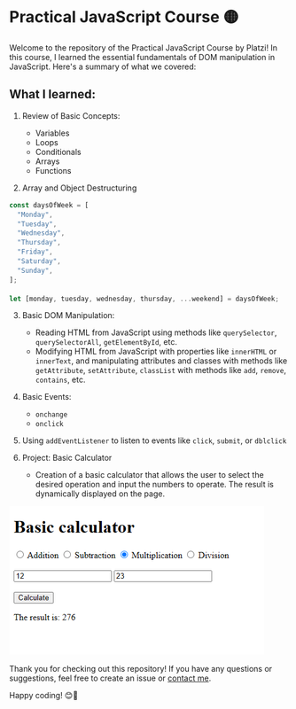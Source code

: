 # Practical JavaScript Course 🟡 

Welcome to the repository of the Practical JavaScript Course by Platzi! In this course, I learned the essential fundamentals of DOM manipulation in JavaScript. Here's a summary of what we covered:

## What I learned:

1. Review of Basic Concepts:
   - Variables
   - Loops
   - Conditionals
   - Arrays
   - Functions

2. Array and Object Destructuring
```js
const daysOfWeek = [
  "Monday",
  "Tuesday",
  "Wednesday",
  "Thursday",
  "Friday",
  "Saturday",
  "Sunday",
];

let [monday, tuesday, wednesday, thursday, ...weekend] = daysOfWeek;
```

3. Basic DOM Manipulation:
   - Reading HTML from JavaScript using methods like `querySelector`, `querySelectorAll`, `getElementById`, etc.
   - Modifying HTML from JavaScript with properties like `innerHTML` or `innerText`, and manipulating attributes and classes with methods like `getAttribute`, `setAttribute`, `classList` with methods like `add`, `remove`, `contains`, etc.

4. Basic Events:
   - `onchange`
   - `onclick`

5. Using `addEventListener` to listen to events like `click`, `submit`, or `dblclick`

6. Project: Basic Calculator
   - Creation of a basic calculator that allows the user to select the desired operation and input the numbers to operate. The result is dynamically displayed on the page.

![Basic Calculator](./images/Screenshot%202024-05-16%20092444.png)

Thank you for checking out this repository! If you have any questions or suggestions, feel free to create an issue or [contact me](https://twitter.com/Johan79854000).

Happy coding! 😊🚀
